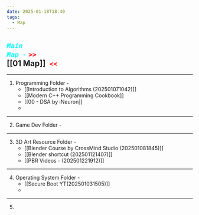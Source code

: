 ```yaml
---
date: 2025-01-18T18:40
tags:
  - Map
---
```

## ***<code style="color: cyan;">Main Map -</code>*** <code style= "color: red">>> </code>[[01 Map]]<code style ="color: red"> <<</code>

---

1. Programming Folder - 
    - [[Introduction to Algorithms (202501071042)]]
    - [[Modern C++ Programming Cookbook]]
    - [[00 - DSA by iNeuron]]
    - 
      
--- 
2. Game Dev Folder -


   
--- 
3. 3D Art Resource Folder - 
    - [[Blender Course by CrossMind Studio (202501081845)]]
    - [[Blender shortcut (202501121407)]]
    - [[PBR Videos - (202501221912)]]
      
--- 
4. Operating System Folder - 
    - [[Secure Boot YT(202501031505)]]
    - 
---
5. 